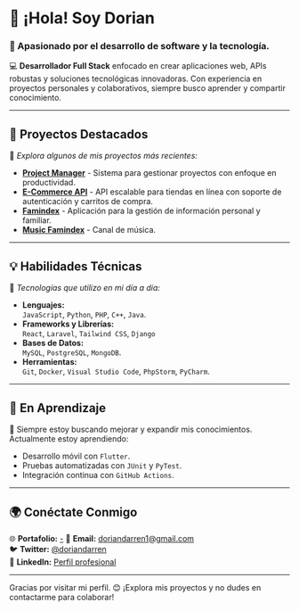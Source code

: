 # 👋 ¡Hola! Soy **Dorian**

### 🌟 Apasionado por el desarrollo de software y la tecnología.  

💻 **Desarrollador Full Stack** enfocado en crear aplicaciones web, APIs robustas y soluciones tecnológicas innovadoras. Con experiencia en proyectos personales y colaborativos, siempre busco aprender y compartir conocimiento.

---

## 🚀 **Proyectos Destacados**  
📂 *Explora algunos de mis proyectos más recientes:*  

- **[Project Manager](https://splytin.com/login)** - Sistema para gestionar proyectos con enfoque en productividad.  
- **[E-Commerce API](https://api.splytin.com)** - API escalable para tiendas en línea con soporte de autenticación y carritos de compra.  
- **[Famindex](https://famindex.com/)** - Aplicación para la gestión de información personal y familiar.  
- **[Music Famindex](https://music.famindex.com/)** - Canal de música.  

---

## 💡 **Habilidades Técnicas**  
🔧 *Tecnologías que utilizo en mi día a día:*  

- **Lenguajes:**  
  `JavaScript`, `Python`, `PHP`, `C++`, `Java`.  
- **Frameworks y Librerías:**  
  `React`, `Laravel`, `Tailwind CSS`, `Django`  
- **Bases de Datos:**  
  `MySQL`, `PostgreSQL`, `MongoDB`.  
- **Herramientas:**  
  `Git`, `Docker`, `Visual Studio Code`, `PhpStorm`, `PyCharm`.  

---

## 🧠 **En Aprendizaje**  
🚀 Siempre estoy buscando mejorar y expandir mis conocimientos. Actualmente estoy aprendiendo:  
- Desarrollo móvil con `Flutter`.  
- Pruebas automatizadas con `JUnit` y `PyTest`.  
- Integración continua con `GitHub Actions`.  

---

## 🌍 **Conéctate Conmigo**  
🌐 **Portafolio:** [-](#)
📧 **Email:** doriandarren1@gmail.com  
🐦 **Twitter:** [@doriandarren](https://twitter.com/doriandarren)  
🔗 **LinkedIn:** [Perfil profesional](https://linkedin.com/in/dorian-darren)  

---

Gracias por visitar mi perfil. 😊 ¡Explora mis proyectos y no dudes en contactarme para colaborar!

<!--
**doriandarren/doriandarren** is a ✨ _special_ ✨ repository because its `README.md` (this file) appears on your GitHub profile.

Here are some ideas to get you started:

- 🔭 I’m currently working on ...
- 🌱 I’m currently learning ...
- 👯 I’m looking to collaborate on ...
- 🤔 I’m looking for help with ...
- 💬 Ask me about ...
- 📫 How to reach me: ...
- 😄 Pronouns: ...
- ⚡ Fun fact: ...
-->
